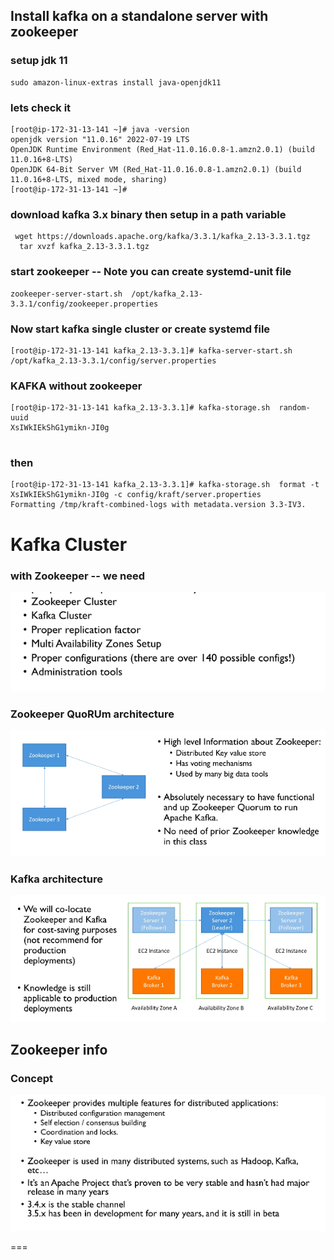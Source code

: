 ## Install kafka on a standalone server  with zookeeper

### setup jdk 11 

```
sudo amazon-linux-extras install java-openjdk11
```

### lets check it 

```
[root@ip-172-31-13-141 ~]# java -version 
openjdk version "11.0.16" 2022-07-19 LTS
OpenJDK Runtime Environment (Red_Hat-11.0.16.0.8-1.amzn2.0.1) (build 11.0.16+8-LTS)
OpenJDK 64-Bit Server VM (Red_Hat-11.0.16.0.8-1.amzn2.0.1) (build 11.0.16+8-LTS, mixed mode, sharing)
[root@ip-172-31-13-141 ~]# 
```

### download kafka 3.x binary then setup in a path variable 

```
 wget https://downloads.apache.org/kafka/3.3.1/kafka_2.13-3.3.1.tgz
  tar xvzf kafka_2.13-3.3.1.tgz 
```
### start zookeeper -- Note you can create systemd-unit file 

```
zookeeper-server-start.sh  /opt/kafka_2.13-3.3.1/config/zookeeper.properties
```

### Now start kafka single cluster or create systemd file 

```
[root@ip-172-31-13-141 kafka_2.13-3.3.1]# kafka-server-start.sh  /opt/kafka_2.13-3.3.1/config/server.properties
```

### KAFKA without zookeeper 

```
[root@ip-172-31-13-141 kafka_2.13-3.3.1]# kafka-storage.sh  random-uuid
XsIWkIEkShG1ymikn-JI0g


```

### then 

```
[root@ip-172-31-13-141 kafka_2.13-3.3.1]# kafka-storage.sh  format -t XsIWkIEkShG1ymikn-JI0g -c config/kraft/server.properties 
Formatting /tmp/kraft-combined-logs with metadata.version 3.3-IV3.
```

# Kafka Cluster 

### with Zookeeper -- we need

<img src="need.png">

### Zookeeper QuoRUm architecture 

<img src="zoo1.png">

### Kafka architecture 

<img src="kafkazoo2.png">


## Zookeeper info 

### Concept 
<img src="concept.png">

===




